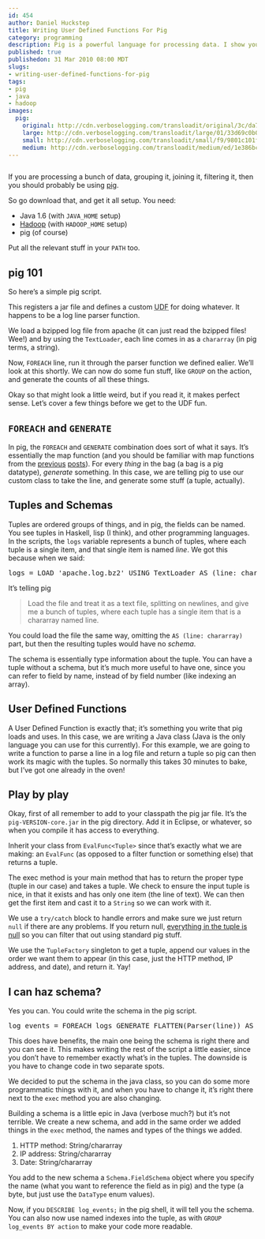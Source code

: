```yaml
--- 
id: 454
author: Daniel Huckstep
title: Writing User Defined Functions For Pig
category: programming
description: Pig is a powerful language for processing data. I show you how to leverage Java to write custom UDFs to help you out.
published: true
publishedon: 31 Mar 2010 08:00 MDT
slugs: 
- writing-user-defined-functions-for-pig
tags: 
- pig
- java
- hadoop
images: 
  pig: 
    original: http://cdn.verboselogging.com/transloadit/original/3c/da79d4fd788979554ab06a1c11306b/pig.jpg
    large: http://cdn.verboselogging.com/transloadit/large/01/33d69c0b0a67bcc695f0ea94e5fce9/pig.jpg
    small: http://cdn.verboselogging.com/transloadit/small/f9/9801c101f570f638d27f2682c76664/pig.jpg
    medium: http://cdn.verboselogging.com/transloadit/medium/ed/1e386bc5d83835a6fe66bb4d9cc7e3/pig.jpg
---
```

<p><figure><img src="http://cdn.verboselogging.com/transloadit/medium/ed/1e386bc5d83835a6fe66bb4d9cc7e3/pig.jpg" class="fright bleft bbottom round medium" alt="" /></figure></p>
<p>If you are processing a bunch of data, grouping it, joining it, filtering it, then you should probably be using <a href="http://hadoop.apache.org/pig/">pig</a>.</p>
<p>So go download that, and get it all setup. You need:</p>
<ul>
	<li>Java 1.6 (with <code>JAVA_HOME</code> setup)</li>
	<li><a href="http://hadoop.apache.org/common/">Hadoop</a> (with <code>HADOOP_HOME</code> setup)</li>
	<li>pig (of course)</li>
</ul>
<p>Put all the relevant stuff in your <code>PATH</code> too.</p>
<div class='clear'></div>
<h2>pig 101</h2>
<p>So here&#8217;s a simple pig script.</p>
<script type="text/javascript" src="http://gist.github.com/348301.js?file=example.pig"></script><p>This registers a jar file and defines a custom <acronym title="User Defined Function"><span class="caps">UDF</span></acronym> for doing whatever. It happens to be a log line parser function.</p>
<p>We load a bzipped log file from apache (it can just read the bzipped files! Wee!) and by using the <code>TextLoader</code>, each line comes in as a <code>chararray</code> (in pig terms, a string).</p>
<p>Now, <code>FOREACH</code> line, run it through the parser function we defined ealier. We&#8217;ll look at this shortly. We can now do some fun stuff, like <code>GROUP</code> on the action, and generate the counts of all these things.</p>
<p>Okay so that might look a little weird, but if you read it, it makes perfect sense. Let&#8217;s cover a few things before we get to the <span class="caps">UDF</span> fun.</p>
<h2><code>FOREACH</code> and <code>GENERATE</code></h2>
<p>In pig, the <code>FOREACH</code> and <code>GENERATE</code> combination does sort of what it says. It&#8217;s essentially the map function (and you should be familiar with map functions from the <a href="/2010/03/22/super-mongodb-mapreduce-max-out">previous</a> <a href="/2010/03/28/finally-mapreduce-for-profit">posts</a>). For every <em>thing</em> in the bag (a bag is a pig datatype), <em>generate</em> something. In this case, we are telling pig to use our custom class to take the line, and generate some stuff (a tuple, actually).</p>
<h2>Tuples and Schemas</h2>
<p>Tuples are ordered groups of things, and in pig, the fields can be named. You see tuples in Haskell, lisp (I think), and other programming languages. In the scripts, the <code>logs</code> variable represents a bunch of tuples, where each tuple is a single item, and that single item is named <em>line</em>. We got this because when we said:</p>
<pre>logs = LOAD 'apache.log.bz2' USING TextLoader AS (line: chararray);</pre>
<p>It&#8217;s telling pig</p>
<blockquote>
<p>Load the file and treat it as a text file, splitting on newlines, and give me a bunch of tuples, where each tuple has a single item that is a chararray named line.</p>
</blockquote>
<p>You could load the file the same way, omitting the <code>AS (line: chararray)</code> part, but then the resulting tuples would have no <em>schema</em>.</p>
<p>The schema is essentially type information about the tuple. You can have a tuple without a schema, but it&#8217;s much more useful to have one, since you can refer to field by name, instead of by field number (like indexing an array).</p>
<h2>User Defined Functions</h2>
<p>A User Defined Function is exactly that; it&#8217;s something you write that pig loads and uses. In this case, we are writing a Java class (Java is the only language you can use for this currently). For this example, we are going to write a function to parse a line in a log file and return a tuple so pig can then work its magic with the tuples. So normally this takes 30 minutes to bake, but I&#8217;ve got one already in the oven!</p>
<script type="text/javascript" src="http://gist.github.com/348301.js?file=LogParser.java"></script><h2>Play by play</h2>
<p>Okay, first of all remember to add to your classpath the pig jar file. It&#8217;s the <code>pig-VERSION-core.jar</code> in the pig directory. Add it in Eclipse, or whatever, so when you compile it has access to everything.</p>
<p>Inherit your class from <code>EvalFunc&lt;Tuple&gt;</code> since that&#8217;s exactly what we are making: an <code>EvalFunc</code> (as opposed to a filter function or something else) that returns a tuple.</p>
<p>The exec method is your main method that has to return the proper type (tuple in our case) and takes a tuple. We check to ensure the input tuple is nice, in that it exists and has only one item (the line of text). We can then get the first item and cast it to a <code>String</code> so we can work with it.</p>
<p>We use a <code>try/catch</code> block to handle errors and make sure we just return <code>null</code> if there are any problems. If you return null, <a href="http://stackoverflow.com/questions/2540071/does-throwing-an-exception-in-an-evalfunc-pig-udf-skip-just-that-line-or-stop-co/2541842#2541842">everything in the tuple is null</a> so you can filter that out using standard pig stuff.</p>
<p>We use the <code>TupleFactory</code> singleton to get a tuple, append our values in the order we want them to appear (in this case, just the <span class="caps">HTTP</span> method, IP address, and date), and return it. Yay!</p>
<h2>I can haz schema?</h2>
<p>Yes you can. You could write the schema in the pig script.</p>
<pre>log_events = FOREACH logs GENERATE FLATTEN(Parser(line)) AS (action: chararray, ip: chararray, date: chararray);</pre>
<p>This does have benefits, the main one being the schema is right there and you can see it. This makes writing the rest of the script a little easier, since you don&#8217;t have to remember exactly what&#8217;s in the tuples. The downside is you have to change code in two separate spots.</p>
<p>We decided to put the schema in the java class, so you can do some more programmatic things with it, and when you have to change it, it&#8217;s right there next to the <code>exec</code> method you are also changing.</p>
<p>Building a schema is a little epic in Java (verbose much?) but it&#8217;s not terrible. We create a new schema, and add in the same order we added things in the <code>exec</code> method, the names and types of the things we added.</p>
<ol>
	<li><span class="caps">HTTP</span> method: String/chararray</li>
	<li>IP address: String/chararray</li>
	<li>Date: String/chararray</li>
</ol>
<p>You add to the new schema a <code>Schema.FieldSchema</code> object where you specify the name (what you want to reference the field as in pig) and the type (a byte, but just use the <code>DataType</code> enum values).</p>
<p>Now, if you <code>DESCRIBE log_events;</code> in the pig shell, it will tell you the schema. You can also now use named indexes into the tuple, as with <code>GROUP log_events BY action</code> to make your code more readable.</p>

